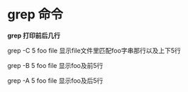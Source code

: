 # grep 命令

**grep 打印前后几行**

grep -C 5 foo file 显示file文件里匹配foo字串那行以及上下5行

grep -B 5 foo file 显示foo及前5行

grep -A 5 foo file 显示foo及后5行
